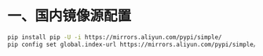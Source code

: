 # 一、国内镜像源配置

```sh
pip install pip -U -i https://mirrors.aliyun.com/pypi/simple/
pip config set global.index-url https://mirrors.aliyun.com/pypi/simple/
```

